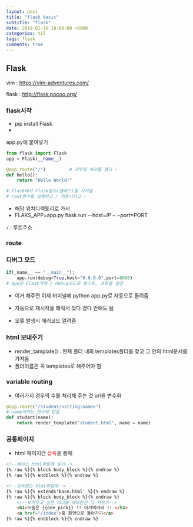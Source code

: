 ```yaml
---
layout: post
title: "flask basic"
subtitle: "flask"
date: 2019-01-16 18:00:00 +0900
categories: til
tags: flask
comments: true
---
```


## Flask

vim  :  https://vim-adventures.com/

flask : http://flask.pocoo.org/

### flask시작

- pip install Flask
- 

app.py에 붙여넣기

```python
from flask import Flask
app = Flask(__name__)

@app.route("/") 		# 라우팅 처리를 했다 ~
def hello():
    return "Hello World!"

# flask에서 Flask함수(클래스)를 가져옴
# rout함수를 실행하고 / 적용시키고 ~
```

- 해당 위치디렉토리로 가서 
- FLAKS_APP=app.py flask run --host=$IP --port=$PORT

`/` : 루트주소

### route





### 디버그 모드

```python
if(_name__ == "__main__"):
    app.run(debug=True,host="0.0.0.0",port=8080) 
# app은 Flask객체 / debug모드로 호스트, 포트를 설정
```

- 이거 해주면 이제 터미널에 python app.py로 자동으로 돌려줌 

- 자동으로 재시작을 해줘서 껐다 켰다 안해도 됨
- 오류 발생시 에러코드 알려줌



### html 보내주기

- render_tamplate() : 현재 폴더 내의 templates폴더를 찾고 그 안의 html문서를 가져옴
- 폴더이름은 꼭 templates로 해주어야 함



### variable routing

- 여러가지 경우의 수를 처리해 주는 것 url을 변수화

```python
@app.route("/student/<string:name>")
# name이라는 변수에 받음 
def student(name):
    return render_template("student.html", name = name)   
```



### 공통페이지

- html 페이지간 <span style="color:red">상속</span>을 통해 

```html
<!--베이스 html파일에 넣기-->
{% raw %}{% block body_block %}{% endraw %}
{% raw %}{% endblock %}{% endraw %}

<!--상속받는 html파일에-->
{% raw %}{% extends'base.html' %}{% endraw %}
{% raw %}{% block body_block %}{% endraw %}
	<!--보여주고 싶은 태그를 제외한건 다 지우기-->
    <h1>오늘은 {{one_pick}} !! 이거먹어라 !! </h1>
    <a href="/index">홈 화면으로 돌아가기</a>
{% raw %}{% endblock %}{% endraw %}
```


